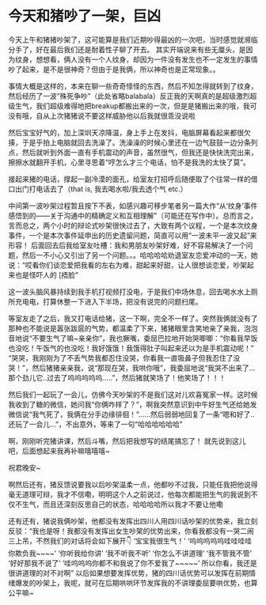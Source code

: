 # 今天和猪吵了一架，巨凶

今天上午和猪猪吵架了，这可能算是我们近期吵得最凶的一次吧，当时感觉就濒临分手了，好在最后我们还是耐着性子聊了开去。
其实开端说来有些无厘头，是因为纹身，想想看，俩人没有一个人纹身，却因为一件没有发生也不一定发生的事情吵了起来，是不是很神奇？但由于是我俩，所以神奇也是正常现象。。

事情大概是这样的，本来在聊一些奇奇怪怪的东西，然后不知怎得就转到了纹身，然后经历了一波“殊死争吵”（此处省略balabala）反正我的天啊真的是超级激烈超级生气，我们超级难得地把breakup都搬出来的一次，但是是猪搬出来的哦，我可没有哦，自从上次猪猪说不要这样威胁他以后我就很乖没说啦

然后宝宝好气的，加上深圳天凉降温，身上手上在发抖，电脑屏幕看起来都很欠揍，于是乎拍上电脑就回去洗澡了。洗澡澡的时候心里还在一边气鼓鼓一边分条列点，然后就听到外面一直有手机震动的声音，虽然很气，但我还是快快洗完出来，擦擦水就翻开手机，心里寻思着“哼怎么才三个电话，怕不是我洗的太快了莫”。

接起来猪的电话，撑起一副冷漠的面孔，给室友打招呼后随便取了个往常一样的借口出门打电话去了（that is, 我去喝水啦/我去透个气 etc.）

中间第一波吵架过程暂且按下不表，如感兴趣可移步笔者另一篇大作“从‘纹身’事件感悟到的——关于沟通中的精确定义和互相理解”（可能还在写作中）。总而言之，言而总之，两个小时的辩论式吵架很快过去了，大致有两个议程，一个是本次纹身事件，一个是本次事件延申出的历史遗留问题，简直可以用“一波未平一波又起”来形容！
后面回去后我给室友吐槽：我和男朋友吵架好难，好不容易解决了一个问题，然后一不小心又引出了另一个问题。。。哈哈哈哈劝退室友恋爱冲动的一天，她说：“哎看你们谈恋爱把我看的左右为难，甜起来好甜，让人很想谈恋爱，吵架起来也是怪吓人的 [捂脸”

这一波头脑风暴持续到我手机打视频打没电，于是我们中场休息，回去喝水水上厕所充电电，打算休整一下进入下半场，把没有说完的问题扫尾。

等室友走了之后，我又打电话给猪，这一下啊，完全不一样了。突然我俩就没有了那种也不能说是嚣张跋扈的气势，都温柔了下来，猪猪眼里含笑地亲了亲我，泡泡音地说“不要生气了嘛~亲亲你”，我也撅嘴，委屈巴拉地开始哭唧唧：“你看我早饭也没吃！午饭气的也没吃！我好饿饿！我饿得肚子叫起来还以为是手机震动呢！”
“哭哭，我刚刚为了不丢气势我都忍住没哭，你看我一直吸鼻子但我忍住了没哭！”，然后猪猪亲亲我，说“那现在哭，我哄你哦”，我委屈地说“我哭不出来了...那个劲儿它..过去了呜呜呜呜呜.....”，然后猪就笑场了！他笑场了！！！

然后我们一起玩了一会儿，仿佛今天吵架的不是我们这对儿欢喜冤家一样。这时候我收到了糖的微信，她问我“你俩咋样了？”，啊我突然意识到中午好生气还给她发微信说“我气死了，我俩在分手边缘徘徊！”......然后弱弱地回复了一条“嗯和好了..还玩了一会儿...”，不出意外，等来了一句“哈哈哈哈哈哈”

啊，刚刚听完猪讲课，然后斗嘴，然后把我想写的结尾搞忘了！
就先说到这儿吧，后面想起来我再补嘛嘻嘻嘻~

祝君晚安~

啊然后还有，猪反馈说要我以后吵架温柔一点，他都吵不过我，只能任我把他说得毫无道理可辩，我才不信嘞，明明这个人之前说过，他每次都能把生气的我说到不仅不生气，而且还深刻反思自己的状态，哈哈哈哈所以我才不要让他嘞

还有还有，猪说我俩吵架，他都没有发挥出四川人用四川话吵架的优势来，我立刻反驳：“我也是呀！我都没有发挥出女生吵架的优势出来，你看我都没有一哭二闹三上吊，不然我们的对话将会如下展开👇
‘宝宝我很生气！’
‘呜呜呜呜呜哇哇哇哇你欺负我~~~~’
‘你听我给你讲’
‘我不听我不听’
‘你怎么不讲道理’
‘我不管我不管’
‘好好那我不说了’
‘哇呜呜呜你都不和我说了你不爱我了~~~~~’
所以你看，我还是很讲道理的对不对啊”
以后如果想要发挥优势，猪的四川话优势可以发挥在前期情绪爆发的吵架上，我呢，就可在后期哄哄环节发挥我的不讲理委屈要哄优势，也算公平嘛~